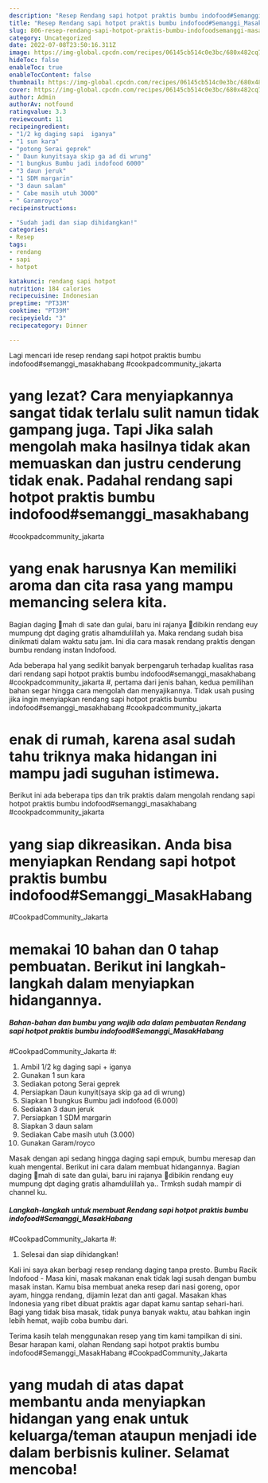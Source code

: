 ```yaml
---
description: "Resep Rendang sapi hotpot praktis bumbu indofood#Semanggi_MasakHabang #CookpadCommunity_Jakarta # Menu Buat lebaran"
title: "Resep Rendang sapi hotpot praktis bumbu indofood#Semanggi_MasakHabang #CookpadCommunity_Jakarta # Menu Buat lebaran"
slug: 806-resep-rendang-sapi-hotpot-praktis-bumbu-indofoodsemanggi-masakhabang-cookpadcommunity-jakarta-menu-buat-lebaran
category: Uncategorized
date: 2022-07-08T23:50:16.311Z
image: https://img-global.cpcdn.com/recipes/06145cb514c0e3bc/680x482cq70/rendang-sapi-hotpot-praktis-bumbu-indofoodsemanggi_masakhabang-cookpadcommunity_jakarta-foto-resep-utama.jpg
hideToc: false
enableToc: true
enableTocContent: false
thumbnail: https://img-global.cpcdn.com/recipes/06145cb514c0e3bc/680x482cq70/rendang-sapi-hotpot-praktis-bumbu-indofoodsemanggi_masakhabang-cookpadcommunity_jakarta-foto-resep-utama.jpg
cover: https://img-global.cpcdn.com/recipes/06145cb514c0e3bc/680x482cq70/rendang-sapi-hotpot-praktis-bumbu-indofoodsemanggi_masakhabang-cookpadcommunity_jakarta-foto-resep-utama.jpg
author: Admin
authorAv: notfound
ratingvalue: 3.3
reviewcount: 11
recipeingredient:
- "1/2 kg daging sapi  iganya"
- "1 sun kara"
- "potong Serai geprek"
- " Daun kunyitsaya skip ga ad di wrung"
- "1 bungkus Bumbu jadi indofood 6000"
- "3 daun jeruk"
- "1 SDM margarin"
- "3 daun salam"
- " Cabe masih utuh 3000"
- " Garamroyco"
recipeinstructions:

- "Sudah jadi dan siap dihidangkan!"
categories:
- Resep
tags:
- rendang
- sapi
- hotpot

katakunci: rendang sapi hotpot 
nutrition: 184 calories
recipecuisine: Indonesian
preptime: "PT33M"
cooktime: "PT39M"
recipeyield: "3"
recipecategory: Dinner

---
```



Lagi mencari ide resep rendang sapi hotpot praktis bumbu indofood#semanggi_masakhabang
#cookpadcommunity_jakarta
# yang lezat? Cara menyiapkannya sangat tidak terlalu sulit namun tidak gampang juga. Tapi Jika salah mengolah maka hasilnya tidak akan memuaskan dan justru cenderung tidak enak. Padahal rendang sapi hotpot praktis bumbu indofood#semanggi_masakhabang
#cookpadcommunity_jakarta
# yang enak harusnya Kan memiliki aroma dan cita rasa yang mampu memancing selera kita.


Bagian daging 🐐mah di sate dan gulai, baru ini rajanya 🐄dibikin rendang euy mumpung dpt daging gratis alhamdulillah ya. Maka rendang sudah bisa dinikmati dalam waktu satu jam. Ini dia cara masak rendang praktis dengan bumbu rendang instan Indofood.

Ada beberapa hal yang sedikit banyak berpengaruh terhadap kualitas rasa dari rendang sapi hotpot praktis bumbu indofood#semanggi_masakhabang
#cookpadcommunity_jakarta
#, pertama dari jenis bahan, kedua pemilihan bahan segar hingga cara mengolah dan menyajikannya. Tidak usah pusing jika ingin menyiapkan rendang sapi hotpot praktis bumbu indofood#semanggi_masakhabang
#cookpadcommunity_jakarta
# enak di rumah, karena asal sudah tahu triknya maka hidangan ini mampu jadi suguhan istimewa.


Berikut ini ada beberapa tips dan trik praktis dalam mengolah rendang sapi hotpot praktis bumbu indofood#semanggi_masakhabang
#cookpadcommunity_jakarta
# yang siap dikreasikan. Anda bisa menyiapkan Rendang sapi hotpot praktis bumbu indofood#Semanggi_MasakHabang
#CookpadCommunity_Jakarta
# memakai 10 bahan dan 0 tahap pembuatan. Berikut ini langkah-langkah dalam menyiapkan hidangannya.

<!--inarticleads1-->

##### Bahan-bahan dan bumbu yang wajib ada dalam pembuatan Rendang sapi hotpot praktis bumbu indofood#Semanggi_MasakHabang
#CookpadCommunity_Jakarta
#:

1. Ambil 1/2 kg daging sapi + iganya
1. Gunakan 1 sun kara
1. Sediakan potong Serai geprek
1. Persiapkan  Daun kunyit(saya skip ga ad di wrung)
1. Siapkan 1 bungkus Bumbu jadi indofood (6.000)
1. Sediakan 3 daun jeruk
1. Persiapkan 1 SDM margarin
1. Siapkan 3 daun salam
1. Sediakan  Cabe masih utuh (3.000)
1. Gunakan  Garam/royco


Masak dengan api sedang hingga daging sapi empuk, bumbu meresap dan kuah mengental. Berikut ini cara dalam membuat hidangannya. Bagian daging 🐐mah di sate dan gulai, baru ini rajanya 🐄dibikin rendang euy mumpung dpt daging gratis alhamdulillah ya.. Trmksh sudah mampir di channel ku. 

<!--inarticleads2-->

##### Langkah-langkah untuk membuat Rendang sapi hotpot praktis bumbu indofood#Semanggi_MasakHabang
#CookpadCommunity_Jakarta
#:


1. Selesai dan siap dihidangkan!

Kali ini saya akan berbagi resep rendang daging tanpa presto. Bumbu Racik Indofood - Masa kini, masak makanan enak tidak lagi susah dengan bumbu masak instan. Kamu bisa membuat aneka resep dari nasi goreng, opor ayam, hingga rendang, dijamin lezat dan anti gagal. Masakan khas Indonesia yang ribet dibuat praktis agar dapat kamu santap sehari-hari. Bagi yang tidak bisa masak, tidak punya banyak waktu, atau bahkan ingin lebih hemat, wajib coba bumbu dari. 

Terima kasih telah menggunakan resep yang tim kami tampilkan di sini. Besar harapan kami, olahan Rendang sapi hotpot praktis bumbu indofood#Semanggi_MasakHabang
#CookpadCommunity_Jakarta
# yang mudah di atas dapat membantu anda menyiapkan hidangan yang enak untuk keluarga/teman ataupun menjadi ide dalam berbisnis kuliner. Selamat mencoba!
